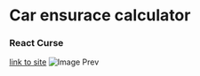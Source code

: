 # Car ensurace calculator

### React Curse

[link to site]("https://nervous-turing-c553dc.netlify.com")
![Image Prev]("https://i.ibb.co/w7dtPF7/insurance-Quote.png")
